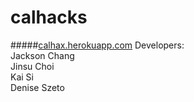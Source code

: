 calhacks
========
#####[calhax.herokuapp.com](http://calhax.herokuapp.com)
Developers:  
Jackson Chang  
Jinsu Choi  
Kai Si  
Denise Szeto 
